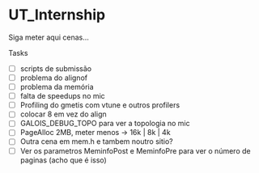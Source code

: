 UT_Internship
=============

Siga meter aqui cenas...


Tasks

- [ ] scripts de submissão
- [ ] problema do alignof
- [ ] problema da memória
- [ ] falta de speedups no mic
- [ ] Profiling do gmetis com vtune e outros profilers
- [ ] colocar 8 em vez do align
- [ ] GALOIS_DEBUG_TOPO para ver a topologia no mic
- [ ] PageAlloc 2MB, meter menos -> 16k | 8k | 4k
- [ ] Outra cena em mem.h e tambem noutro sitio?
- [ ] Ver os parametros MeminfoPost e MeminfoPre para ver o número de paginas
  (acho que é isso)
